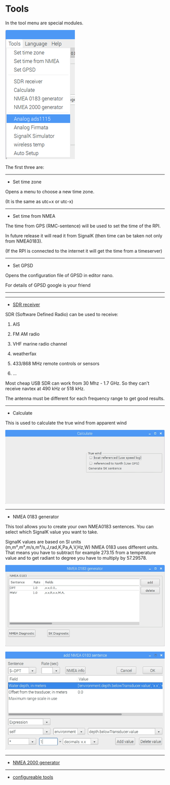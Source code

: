 # Tools

In the tool menu are special modules.

![](toolsMenu.png)

The first three are:

---

* Set time zone

Opens a menu to choose a new time zone.

\(It is the same as utc+x or utc-x\)

---

* Set time from NMEA

The time from GPS \(RMC-sentence\) will be used to set the time of the RPI.

In future release it will read it from SignalK \(then time can be taken not only from NMEA0183\).

\(If the RPI is connected to the internet it will get the time from a timeserver\)

---

* Set GPSD

Opens the configuration file of GPSD in editor nano.

For details of GPSD google is your friend

---

---

* [SDR receiver](sdr-receiver.md)

SDR \(Software Defined Radio\) can be used to receive:

1. AIS

2. FM AM radio

3. VHF marine radio channel

4. weatherfax

5. 433/868 MHz remote controls or sensors

6. ...


Most cheap USB SDR can work from 30 Mhz - 1.7 GHz. So they can't receive navtex at 490 kHz or 518 kHz.

The antenna must be different for each frequency range to get good results.

---

* Calculate

This is used to calculate the true wind from apparent wind

![](Calculate.jpg)

---

* NMEA 0183 generator

This tool allows you to create your own NMEA0183 sentences. You can select which SignalK value you want to take.

SignalK values are based on SI units (m,m²,m³,m/s,m³/s,J,rad,K,Pa,A,V,Hz,W)
NMEA 0183 uses different units.
That means you have to subtract for example 273.15 from a temperature value and to get radiant to degree you have to multiply by 57.29578.

![](nmea0183generator.jpg)

![](nmea0183generatorForm.jpg)

---

* [NMEA 2000 generator](nmea-2k.md)

---

* [configureable tools](tools-defined.md)




